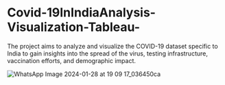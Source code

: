 # Covid-19InIndiaAnalysis-Visualization-Tableau-
The project aims to analyze and visualize the COVID-19 dataset specific to India to gain insights into the spread of the virus, testing infrastructure, vaccination efforts, and demographic impact. 

![WhatsApp Image 2024-01-28 at 19 09 17_036450ca](https://github.com/Tejashvi2215/Covid-19InIndiaAnalysis-Visualization-Tableau-/assets/131910319/7fb2fcd3-1cbe-460a-bf27-967210ac9e2c)
